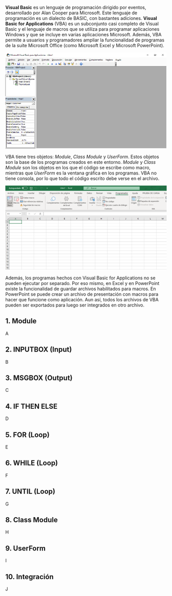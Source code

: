 **Visual Basic** es un lenguaje de programación dirigido por eventos, desarrollado por Alan Cooper para Microsoft. Este lenguaje de programación es un dialecto de BASIC, con bastantes adiciones. **Visual Basic for Applications** (VBA) es un subconjunto casi completo de Visual Basic y el lenguaje de macros que se utiliza para programar aplicaciones Windows y que se incluye en varias aplicaciones Microsoft. Además, VBA permite a usuarios y programadores ampliar la funcionalidad de programas de la suite Microsoft Office (como Microsoft Excel y Microsoft PowerPoint).

![Figura 0-1](images/0-1.png?raw=true)

VBA tiene tres objetos: _Module_, _Class Module_ y _UserForm_. Estos objetos son la base de los programas creados en este entorno. _Module_ y _Class Module_ son los objetos en los que el código se escribe como macro, mientras que _UserForm_ es la ventana gráfica en los programas. VBA no tiene consola, por lo que todo el código escrito debe verse en el archivo.

![Figura 0-3](images/0-3.png?raw=true)

Además, los programas hechos con Visual Basic for Applications no se pueden ejecutar por separado. Por eso mismo, en Excel y en PowerPoint existe la funcionalidad de guardar archivos habilitados para macros. En PowerPoint se puede crear un archivo de presentación con macros para hacer que funcione como aplicación. Aun así, todos los archivos de VBA pueden ser exportados para luego ser integrados en otro archivo.

## 1. Module
A

## 2. INPUTBOX (Input)
B

## 3. MSGBOX (Output)
C

## 4. IF THEN ELSE
D

## 5. FOR (Loop)
E

## 6. WHILE (Loop)
F

## 7. UNTIL (Loop)
G

## 8. Class Module
H

## 9. UserForm
I

## 10. Integración
J

